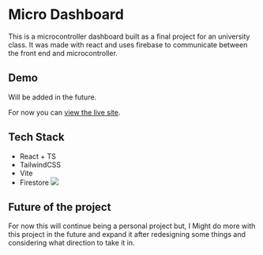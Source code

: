 # Micro Dashboard

This is a microcontroller dashboard built as a final project for an university class. It was made with react and uses firebase to communicate between the front end and microcontroller.

## Demo

Will be added in the future.

For now you can [view the live site](https://microdashboard.netlify.app/).
## Tech Stack

- React + TS
- TailwindCSS
- Vite
- Firestore
[![](https://skills.thijs.gg/icons?i=react,ts,tailwindcss,vite,firebase&theme=dark)](https://skillicons.dev/) 


## Future of the project
For now this will continue being a personal project but, I Might do more with this project in the future and expand it after redesigning some things and considering what direction to take it in.



